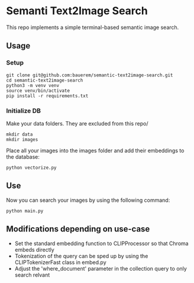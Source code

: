 # Semanti Text2Image Search
This repo implements a simple terminal-based semantic image search.

## Usage
### Setup
    git clone git@github.com:bauerem/semantic-text2image-search.git
    cd semantic-text2image-search
    python3 -m venv venv
    source venv/bin/activate 
    pip install -r requirements.txt

### Initialize DB
Make your data folders. They are excluded from this repo/

    mkdir data
    mkdir images

Place all your images into the images folder and add their embeddings to the database:

    python vectorize.py

## Use
Now you can search your images by using the following command:

    python main.py

## Modifications depending on use-case
- Set the standard embedding function to CLIPProcessor so that Chroma embeds directly
- Tokenization of the query can be sped up by using the CLIPTokenizerFast class in embed.py
- Adjust the 'where_document' parameter in the collection query to only search relvant